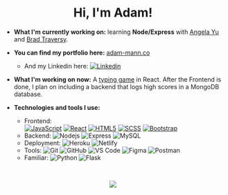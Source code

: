 <h1 align="center">Hi, I'm Adam!</h1>

- **What I'm currently working on:** learning **Node/Express** with [Angela Yu](https://www.linkedin.com/in/angela-yu-963a584b/?originalSubdomain=uk) and [Brad Traversy](https://www.youtube.com/watch?v=fBNz5xF-Kx4). 

- **You can find my portfolio here:** [adam-mann.co](https://adam-mann.co/)
  - And my Linkedin here: [![Linkedin](https://img.shields.io/badge/-LinkedIn-blue?style=flat-square&logo=Linkedin&logoColor=white&link=https://www.linkedin.com/in/adam-e-mann/)](https://www.linkedin.com/in/adam-e-mann/)


- **What I'm working on now:** A [typing game](https://github.com/aemann2/typing-game) in React. After the Frontend is done, I plan on including a backend that logs high scores in a MongoDB database. 

- **Technologies and tools I use:**
  - Frontend: 		
    [![JavaScript](https://img.shields.io/badge/-JavaScript-black?style=flat-square&logo=javascript)](https://www.javascript.com/)
    [![React](https://img.shields.io/badge/-React-blueviolet?style=flat-square&logo=react)](https://reactjs.org/)
    [![HTML5](https://img.shields.io/badge/-HTML5-E34F26?style=flat-square&logo=html5&logoColor=white)](https://html.spec.whatwg.org/)
    [![SCSS](https://img.shields.io/badge/-Sass-CF649A?style=flat-square&logo=sass&logoColor=white)](https://sass-lang.com/)
    [![Bootstrap](https://img.shields.io/badge/-Bootstrap-563D7C?style=flat-square&logo=bootstrap&logoColor=white)](https://getbootstrap.com/)
  - Backend: 
    ![Nodejs](https://img.shields.io/badge/-Nodejs-black?style=flat-square&logo=Node.js)
    ![Express](https://img.shields.io/badge/-Express-blue?style=flat-square&logo=express)
    ![MySQL](https://img.shields.io/badge/-MySql-important?style=flat-square&logo=mysql)
  - Deployment:
    ![Heroku](https://img.shields.io/badge/-Heroku-blueviolet?style=flat-square&logo=heroku)
    ![Netlify](https://img.shields.io/badge/-Netlify-critical?style=flat-square&logo=netlify)
  - Tools: 
    ![Git](https://img.shields.io/badge/-Git-9cf?style=flat-square&logo=git)
    ![GitHub](https://img.shields.io/badge/-GitHub-181717?style=flat-square&logo=github)
    ![VS Code](https://img.shields.io/badge/-VSCode-blueviolet?style=flat-square&logo=visualstudiocode)
    ![Figma](https://img.shields.io/badge/-Figma-black?style=flat-square&logo=figma)
    ![Postman](https://img.shields.io/badge/-Postman-F24E1E?style=flat-square&logo=postman&logoColor=white)
  - Familiar:
    ![Python](https://img.shields.io/badge/-Python-3776AB?style=flat-square&logo=python&logoColor=white)
    ![Flask](https://img.shields.io/badge/-Flask-000?style=flat-square&logo=flask)

<br/>

<p align="center">
  <img src="https://github-readme-stats.vercel.app/api?username=aemann2&count_private=true&show_icons=true&include_all_commits=true&theme=dark&hide=stars" />
</p>


<!--
**aemann2/aemann2** is a ✨ _special_ ✨ repository because its `README.md` (this file) appears on your GitHub profile.

<!-- ![Github Stats](https://github-readme-stats.vercel.app/api?username=aemann2&count_private=true&show_icons=true&include_all_commits=true&theme=dark&hide=stars)
